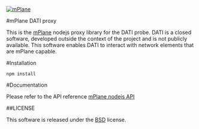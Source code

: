 [![mPlane](http://www.ict-mplane.eu/sites/default/files//public/mplane_final_256x_0.png)](http://www.ict-mplane.eu/)

#mPlane DATI proxy


This is the [mPlane](http://www.ict-mplane.eu/) nodejs proxy library for the DATI probe.
DATI is a closed software, developed outside the context of the project and is not publicly available. This software enables DATI to interact with network elements that are mPlane capable. 


#Installation

`npm install`


#Documentation

Please refer to the API reference [mPlane nodejs API](http://finvernizzi.github.io/mplane/)

##LICENSE

This software is released under the [BSD](http://en.wikipedia.org/wiki/BSD_licenses#2-clause_license_.28.22Simplified_BSD_License.22_or_.22FreeBSD_License.22.29) license.
